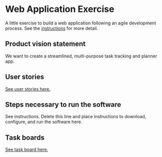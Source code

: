 # Web Application Exercise

A little exercise to build a web application following an agile development process. See the [instructions](instructions.md) for more detail.

## Product vision statement

We want to create a streamlined, multi-purpose task tracking and planner app.

## User stories

[See user stories here.](https://github.com/software-students-fall2024/2-web-app-bug-squashers/issues)

## Steps necessary to run the software

See instructions. Delete this line and place instructions to download, configure, and run the software here.

## Task boards

[See task board here.](https://github.com/orgs/software-students-fall2024/projects/58)
